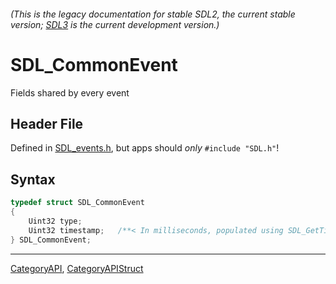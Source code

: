 ###### (This is the legacy documentation for stable SDL2, the current stable version; [SDL3](https://wiki.libsdl.org/SDL3/) is the current development version.)
# SDL_CommonEvent

Fields shared by every event

## Header File

Defined in [SDL_events.h](https://github.com/libsdl-org/SDL/blob/SDL2/include/SDL_events.h), but apps should _only_ `#include "SDL.h"`!

## Syntax

```c
typedef struct SDL_CommonEvent
{
    Uint32 type;
    Uint32 timestamp;   /**< In milliseconds, populated using SDL_GetTicks() */
} SDL_CommonEvent;
```

----
[CategoryAPI](CategoryAPI), [CategoryAPIStruct](CategoryAPIStruct)

